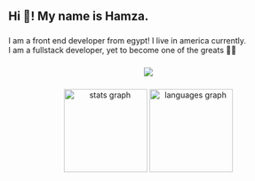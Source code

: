 <h2 align="left">Hi 👋! My name is Hamza.</h2>

###

<p align="left">I am a front end developer from egypt! I live in america currently.<br>I am a fullstack developer, yet to become one of the greats 🧑‍🍳</p>

###

<div align="center">
  <img src="https://profile-counter.glitch.me/hamzascript/count.svg?"  />
</div>

###

<div align="center">
  <img src="https://github-readme-stats.vercel.app/api?username=hamzascript&hide_title=false&hide_rank=false&show_icons=true&include_all_commits=true&count_private=true&disable_animations=false&theme=dracula&locale=en&hide_border=false&order=1" height="150" alt="stats graph"  />
  <img src="https://github-readme-stats.vercel.app/api/top-langs?username=hamzascript&locale=en&hide_title=false&layout=compact&card_width=320&langs_count=5&theme=dracula&hide_border=false&order=2" height="150" alt="languages graph"  />
</div>
